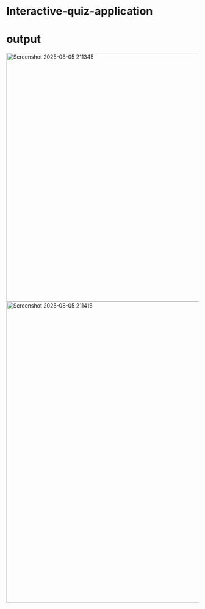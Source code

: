 # Interactive-quiz-application
# output
<img width="1508" height="651" alt="Screenshot 2025-08-05 211345" src="https://github.com/user-attachments/assets/a77bb902-c0f8-4c2a-b473-5ff757f3c54a" />
<img width="1082" height="788" alt="Screenshot 2025-08-05 211416" src="https://github.com/user-attachments/assets/70360248-8295-4d58-b14d-9dfac23097b1" />




